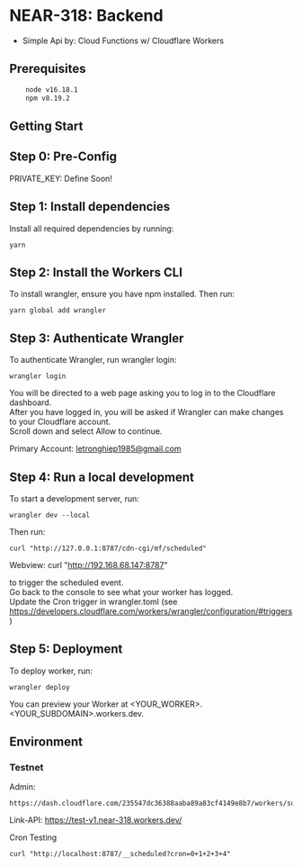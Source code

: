 # NEAR-318: Backend

- Simple Api by: Cloud Functions w/ Cloudflare Workers

## Prerequisites


```sh
    node v16.18.1
    npm v8.19.2
```

## Getting Start

Step 0: Pre-Config
-------------------------------
PRIVATE_KEY: Define Soon!

Step 1: Install dependencies
-------------------------------

Install all required dependencies by running:

    yarn

Step 2: Install the Workers CLI
-------------------------------

To install wrangler, ensure you have npm installed. Then run:

    yarn global add wrangler

Step 3: Authenticate Wrangler
-------------------------------

To authenticate Wrangler, run wrangler login:

    wrangler login

You will be directed to a web page asking you to log in to the Cloudflare dashboard.\
After you have logged in, you will be asked if Wrangler can make changes to your Cloudflare account.\
Scroll down and select Allow to continue.

Primary Account: letronghiep1985@gmail.com

Step 4: Run a local development
-------------------------------
To start a development server, run:

    wrangler dev --local

Then run:

    curl "http://127.0.0.1:8787/cdn-cgi/mf/scheduled"

Webview:
    curl "http://192.168.68.147:8787"

to trigger the scheduled event.\
Go back to the console to see what your worker has logged.\
Update the Cron trigger in wrangler.toml (see https://developers.cloudflare.com/workers/wrangler/configuration/#triggers)

Step 5: Deployment
-------------------------

To deploy worker, run:

    wrangler deploy

You can preview your Worker at <YOUR_WORKER>.<YOUR_SUBDOMAIN>.workers.dev.

## Environment

### Testnet

Admin:

    https://dash.cloudflare.com/235547dc36388aaba89a83cf4149e8b7/workers/subdomain

Link-API:
    https://test-v1.near-318.workers.dev/

Cron Testing

    curl "http://localhost:8787/__scheduled?cron=0+1+2+3+4"